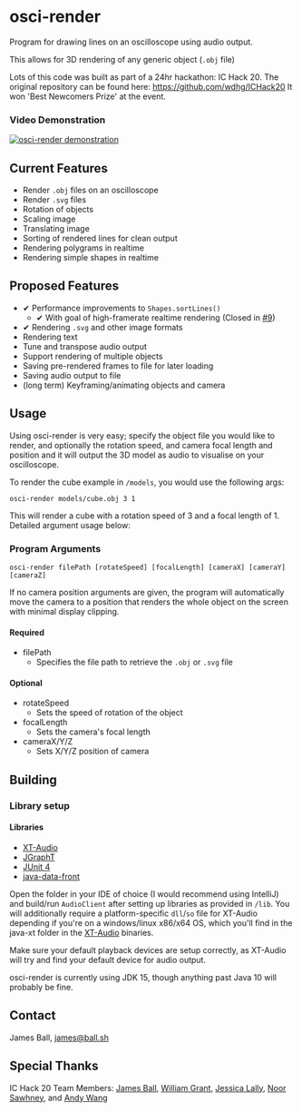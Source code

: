 # osci-render

Program for drawing lines on an oscilloscope using audio output.

This allows for 3D rendering of any generic object (`.obj` file)

Lots of this code was built as part of a 24hr hackathon: IC Hack 20. The original repository can be found here: https://github.com/wdhg/ICHack20 It won 'Best Newcomers Prize' at the event.

### Video Demonstration

[![osci-render demonstration](https://img.youtube.com/vi/oEX0mnv6PLM/0.jpg)](https://www.youtube.com/watch?v=oEX0mnv6PLM)

## Current Features

- Render `.obj` files on an oscilloscope
- Render `.svg` files
- Rotation of objects
- Scaling image
- Translating image
- Sorting of rendered lines for clean output
- Rendering polygrams in realtime
- Rendering simple shapes in realtime

## Proposed Features

- ✔ Performance improvements to `Shapes.sortLines()`
    - ✔ With goal of high-framerate realtime rendering (Closed in [#9](https://github.com/jameshball/osci-render/issues/9))
- ✔ Rendering `.svg` and other image formats
- Rendering text
- Tune and transpose audio output
- Support rendering of multiple objects
- Saving pre-rendered frames to file for later loading
- Saving audio output to file
- (long term) Keyframing/animating objects and camera

## Usage

Using osci-render is very easy; specify the object file you would like to render, and optionally the rotation speed, and camera focal length and position and it will output the 3D model as audio to visualise on your oscilloscope.

To render the cube example in `/models`, you would use the following args:

```
osci-render models/cube.obj 3 1
```

This will render a cube with a rotation speed of 3 and a focal length of 1. Detailed argument usage below:

### Program Arguments

```
osci-render filePath [rotateSpeed] [focalLength] [cameraX] [cameraY] [cameraZ]
```

If no camera position arguments are given, the program will automatically move the camera to a position that renders the whole object on the screen with minimal display clipping.

#### Required

- filePath
    - Specifies the file path to retrieve the `.obj` or `.svg` file

#### Optional

- rotateSpeed
    - Sets the speed of rotation of the object
- focalLength
    - Sets the camera's focal length
- cameraX/Y/Z
    - Sets X/Y/Z position of camera

## Building

### Library setup

#### Libraries

- [XT-Audio](https://sjoerdvankreel.github.io/xt-audio/)
- [JGraphT](https://jgrapht.org/)
- [JUnit 4](https://junit.org/junit4/)
- [java-data-front](https://github.com/mokiat/java-data-front)

Open the folder in your IDE of choice (I would recommend using IntelliJ) and build/run `AudioClient` after setting up libraries as provided in `/lib`. You will additionally require a platform-specific `dll`/`so` file for XT-Audio depending if you're on a windows/linux x86/x64 OS, which you'll find in the java-xt folder in the [XT-Audio](https://sjoerdvankreel.github.io/xt-audio/) binaries.

Make sure your default playback devices are setup correctly, as XT-Audio will try and find your default device for audio output.

osci-render is currently using JDK 15, though anything past Java 10 will probably be fine.

## Contact

James Ball, [james@ball.sh](mailto:james@ball.sh)

## Special Thanks

IC Hack 20 Team Members: [James Ball](https://github.com/jameshball), [William Grant](https://github.com/wdhg), [Jessica Lally](https://github.com/jessicalally), [Noor Sawhney](https://github.com/noor-gate), and [Andy Wang](https://github.com/cbeuw)
